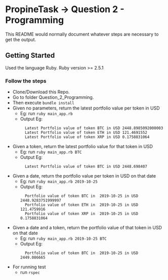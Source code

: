 # PropineTask -> Question 2 - Programming

This README would normally document whatever steps are necessary to get the output.

## Getting Started

Used the language Ruby. Ruby version >= 2.5.1

### Follow the steps
  * Clone/Download this Repo.
  * Go to folder Question_2_Programming.
  * Then execute ``` bundle install ```
  * Given no parameters, return the latest portfolio value per token in USD
      * Eg: run ``` ruby main_app.rb ```
      * Output Eg: 
        ```
          Latest Portfolio value of token BTC in USD 2448.8985092000003
          Latest Portfolio value of token ETH in USD 121.4691552
          Latest Portfolio value of token XRP in USD 0.1758831064
        ```
  * Given a token, return the latest portfolio value for that token in USD
      * Eg: run ``` ruby main_app.rb BTC ```
      * Output Eg:
        ```
          Latest Portfolio value of token BTC in USD 2448.698407
        ```
  * Given a date, return the portfolio value per token in USD on that date
      * Eg: run ``` ruby main_app.rb 2019-10-25 ```
      * Output Eg:
        ```
          Portfolio value of token BTC in  2019-10-25 in USD 2448.9283751999997
          Portfolio value of token ETH in  2019-10-25 in USD 121.4759916
          Portfolio value of token XRP in  2019-10-25 in USD 0.1758831064
        ```
  * Given a date and a token, return the portfolio value of that token in USD on that date
      * Eg: run ``` ruby main_app.rb 2019-10-25 BTC ```
      * Output Eg:
        ```
          Portfolio value of token BTC in  2019-10-25 in USD 2449.086665
        ```
  * For running test 
      * run ``` rspec ```
